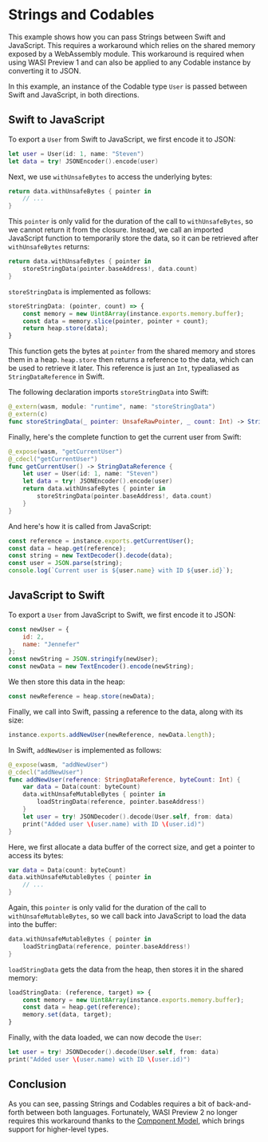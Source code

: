 # Strings and Codables

This example shows how you can pass Strings between Swift and JavaScript. This requires a workaround which relies on the shared memory exposed by a WebAssembly module. This workaround is required when using WASI Preview 1 and can also be applied to any Codable instance by converting it to JSON.

In this example, an instance of the Codable type `User` is passed between Swift and JavaScript, in both directions.

## Swift to JavaScript

To export a `User` from Swift to JavaScript, we first encode it to JSON:

```swift
let user = User(id: 1, name: "Steven")
let data = try! JSONEncoder().encode(user)
```

Next, we use `withUnsafeBytes` to access the underlying bytes:

```swift
return data.withUnsafeBytes { pointer in
    // ...
}
```

This `pointer` is only valid for the duration of the call to `withUnsafeBytes`, so we cannot return it from the closure. Instead, we call an imported JavaScript function to temporarily store the data, so it can be retrieved after `withUnsafeBytes` returns:

```swift
return data.withUnsafeBytes { pointer in
    storeStringData(pointer.baseAddress!, data.count)
}
```

`storeStringData` is implemented as follows:

```js
storeStringData: (pointer, count) => {
    const memory = new Uint8Array(instance.exports.memory.buffer);
    const data = memory.slice(pointer, pointer + count);
    return heap.store(data);
}
```

This function gets the bytes at `pointer` from the shared memory and stores them in a heap. `heap.store` then returns a reference to the data, which can be used to retrieve it later. This reference is just an `Int`, typealiased as `StringDataReference` in Swift.

The following declaration imports `storeStringData` into Swift:

```swift
@_extern(wasm, module: "runtime", name: "storeStringData")
@_extern(c)
func storeStringData(_ pointer: UnsafeRawPointer, _ count: Int) -> StringDataReference
```

Finally, here's the complete function to get the current user from Swift:

```swift
@_expose(wasm, "getCurrentUser")
@_cdecl("getCurrentUser")
func getCurrentUser() -> StringDataReference {
    let user = User(id: 1, name: "Steven")
    let data = try! JSONEncoder().encode(user)
    return data.withUnsafeBytes { pointer in
        storeStringData(pointer.baseAddress!, data.count)
    }
}
```

And here's how it is called from JavaScript:

```js
const reference = instance.exports.getCurrentUser();
const data = heap.get(reference);
const string = new TextDecoder().decode(data);
const user = JSON.parse(string);
console.log(`Current user is ${user.name} with ID ${user.id}`);
```

## JavaScript to Swift

To export a `User` from JavaScript to Swift, we first encode it to JSON:

```js
const newUser = {
    id: 2,
    name: "Jennefer"
};
const newString = JSON.stringify(newUser);
const newData = new TextEncoder().encode(newString);
```

We then store this data in the heap:

```js
const newReference = heap.store(newData);
```

Finally, we call into Swift, passing a reference to the data, along with its size:

```js
instance.exports.addNewUser(newReference, newData.length);
```

In Swift, `addNewUser` is implemented as follows:

```swift
@_expose(wasm, "addNewUser")
@_cdecl("addNewUser")
func addNewUser(reference: StringDataReference, byteCount: Int) {
    var data = Data(count: byteCount)
    data.withUnsafeMutableBytes { pointer in
        loadStringData(reference, pointer.baseAddress!)
    }
    let user = try! JSONDecoder().decode(User.self, from: data)
    print("Added user \(user.name) with ID \(user.id)")
}
```

Here, we first allocate a data buffer of the correct size, and get a pointer to access its bytes:

```swift
var data = Data(count: byteCount)
data.withUnsafeMutableBytes { pointer in
    // ...
}
```

Again, this `pointer` is only valid for the duration of the call to `withUnsafeMutableBytes`, so we call back into JavaScript to load the data into the buffer:

```swift
data.withUnsafeMutableBytes { pointer in
    loadStringData(reference, pointer.baseAddress!)
}
```

`loadStringData` gets the data from the heap, then stores it in the shared memory:

```js
loadStringData: (reference, target) => {
    const memory = new Uint8Array(instance.exports.memory.buffer);
    const data = heap.get(reference);
    memory.set(data, target);
}
```

Finally, with the data loaded, we can now decode the `User`:

```swift
let user = try! JSONDecoder().decode(User.self, from: data)
print("Added user \(user.name) with ID \(user.id)")
```

## Conclusion

As you can see, passing Strings and Codables requires a bit of back-and-forth between both languages. Fortunately, WASI Preview 2 no longer requires this workaround thanks to the [Component Model](https://component-model.bytecodealliance.org), which brings support for higher-level types.

